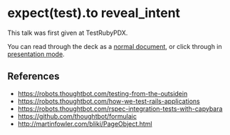 # expect(test).to reveal_intent

This talk was first given at TestRubyPDX.

You can read through the deck as a [normal document](slides.md),
or click through in [presentation mode][present].

  [present]: https://gnab.github.io/remark/remarkise?url=https%3A%2F%2Fraw.githubusercontent.com%2Fbernerdschaefer%2Ftalks%2Fbs-feature-specs%2Ftalks%2Ffeature-specs%2Fslides.md#1

## References

  * https://robots.thoughtbot.com/testing-from-the-outsidein
  * https://robots.thoughtbot.com/how-we-test-rails-applications
  * https://robots.thoughtbot.com/rspec-integration-tests-with-capybara
  * https://github.com/thoughtbot/formulaic
  * http://martinfowler.com/bliki/PageObject.html
